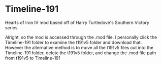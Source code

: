 # Timeline-191
Hearts of Iron IV mod based off of Harry Turtledove's Southern Victory series

Alright, so the mod is accessed through the .mod file. I personally click the Timeline-191 folder to examine the t191v5 folder and download that.
However the alternative method is to move all the t191v5 files out into the Timeline-191 folder, delete the t191v5 folder, and change the .mod file path from t191v5 to Timeline-191
